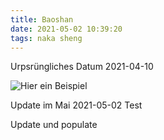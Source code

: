 ```yaml
---
title: Baoshan
date: 2021-05-02 10:39:20
tags: naka sheng
---
```


Urpsrüngliches Datum 2021-04-10

![Hier ein Beispiel](puerh-test.jpeg)

Update im Mai 2021-05-02
Test

Update und populate